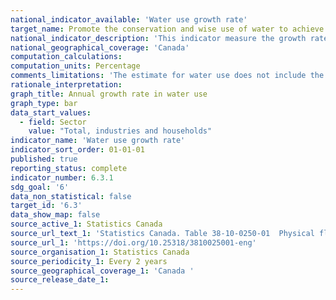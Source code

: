 ```yaml
---
national_indicator_available: 'Water use growth rate'
target_name: Promote the conservation and wise use of water to achieve a 30% reduction or increased efficiency in water use in various sectors by 2025 (based on 2009 water use levels)
national_indicator_description: 'This indicator measure the growth rate in water use in different sector of the economy as well as by households.'
national_geographical_coverage: 'Canada'
computation_calculations: 
computation_units: Percentage
comments_limitations: 'The estimate for water use does not include the use of water for hydro-electricity production.'
rationale_interpretation: 
graph_title: Annual growth rate in water use
graph_type: bar
data_start_values:
  - field: Sector
    value: "Total, industries and households"
indicator_name: 'Water use growth rate'
indicator_sort_order: 01-01-01
published: true
reporting_status: complete
indicator_number: 6.3.1
sdg_goal: '6'
data_non_statistical: false
target_id: '6.3'
data_show_map: false
source_active_1: Statistics Canada
source_url_text_1: 'Statistics Canada. Table 38-10-0250-01  Physical flow account for water use (x 1,000)'
source_url_1: 'https://doi.org/10.25318/3810025001-eng'
source_organisation_1: Statistics Canada
source_periodicity_1: Every 2 years
source_geographical_coverage_1: 'Canada '
source_release_date_1: 
---
```


